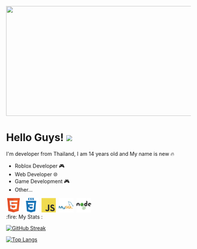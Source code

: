 <div align="center">
  <img src="https://media.giphy.com/media/dWesBcTLavkZuG35MI/giphy.gif" width="600" height="300"/>
</div>

<h1>
  Hello Guys!
  <img src="https://media.giphy.com/media/hvRJCLFzcasrR4ia7z/giphy.gif" width="30px"/>
</h1>

I'm developer from Thailand, I am 14 years old and My name is new :fire:

- Roblox Developer 🎮
- Web Developer 🌐
- Game Development 🎮
- Other...

<div>
  <img src="https://github.com/devicons/devicon/blob/master/icons/html5/html5-original.svg" title="HTML5" alt="HTML" width="40" height="40"/>&nbsp;
  <img src="https://github.com/devicons/devicon/blob/master/icons/css3/css3-plain-wordmark.svg"  title="CSS3" alt="CSS" width="40" height="40"/>&nbsp;
  <img src="https://github.com/devicons/devicon/blob/master/icons/javascript/javascript-original.svg" title="JavaScript" alt="JavaScript" width="40" height="40"/>&nbsp;
  <img src="https://github.com/devicons/devicon/blob/master/icons/mysql/mysql-original-wordmark.svg" title="MySQL"  alt="MySQL" width="40" height="40"/>&nbsp;
  <img src="https://github.com/devicons/devicon/blob/master/icons/nodejs/nodejs-original-wordmark.svg" title="NodeJS" alt="NodeJS" width="40" height="40"/>&nbsp;

  

</div>
:fire: My Stats :

[![GitHub Streak](http://github-readme-streak-stats.herokuapp.com?user=3EDITS&theme=dark&background=000000)](https://git.io/streak-stats)

[![Top Langs](https://github-readme-stats.vercel.app/api/top-langs/?username=3EDITS&layout=compact&theme=vision-friendly-dark)](https://github.com/anuraghazra/github-readme-stats)

